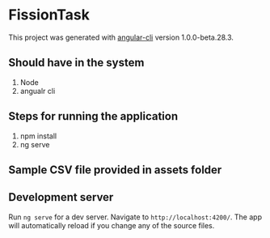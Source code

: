 # FissionTask

This project was generated with [angular-cli](https://github.com/angular/angular-cli) version 1.0.0-beta.28.3.

## Should have in the system
1) Node
2) angualr cli

## Steps for running the application
1) npm install
2) ng serve

## Sample CSV file provided in assets folder

## Development server
Run `ng serve` for a dev server. Navigate to `http://localhost:4200/`. The app will automatically reload if you change any of the source files.
